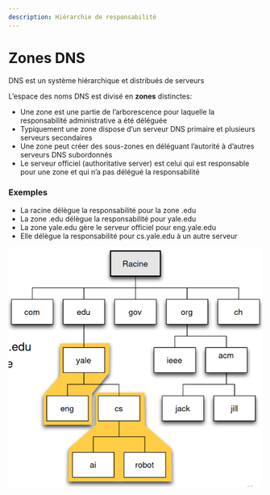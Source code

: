 ```yaml
---
description: Hiérarchie de responsabilité
---
```


# Zones DNS

DNS est un système hiérarchique et distribués de serveurs

L’espace des noms DNS est divisé en **zones** distinctes:

* Une zone est une partie de l’arborescence pour laquelle la responsabilité administrative a été déléguée
* Typiquement une zone dispose d’un serveur DNS primaire et plusieurs serveurs secondaires
* Une zone peut créer des sous-zones en déléguant l’autorité à d’autres serveurs DNS subordonnés
* Le serveur officiel \(authoritative server\) est celui qui est responsable pour une zone et qui n’a pas délégué la responsabilité

### Exemples

* La racine délègue la responsabilité pour la zone .edu
* La zone .edu délègue la responsabilité pour yale.edu
* La zone yale.edu gère le serveur officiel pour eng.yale.edu
* Elle délègue la responsabilité pour cs.yale.edu à un autre serveur

![](../.gitbook/assets/image%20%283%29.png)

